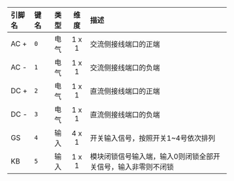 <!--
DO NOT EDIT THIS FILE DIRECTLY.
This file is generated by tools/comp-docs.js.
All changes will be overwritten by regeneration.
-->

<slot class="model-pins">

| 引脚名 | 键名 | 类型 | 维度 | 描述 |
|:------ |:---- |:----:|:----:|:---- |
| AC \+ | `0` | 电气 | 1 x 1 | 交流侧接线端口的正端 |
| AC \- | `1` | 电气 | 1 x 1 | 交流侧接线端口的负端 |
| DC \+ | `2` | 电气 | 1 x 1 | 直流侧接线端口的正端 |
| DC \- | `3` | 电气 | 1 x 1 | 直流侧接线端口的负端 |
| GS | `4` | 输入 | 4 x 1 | 开关输入信号，按照开关1~4号依次排列 |
| KB | `5` | 输入 | 1 x 1 | 模块闭锁信号输入端，输入0则闭锁全部开关信号，输入非零则不闭锁 |

</slot>
